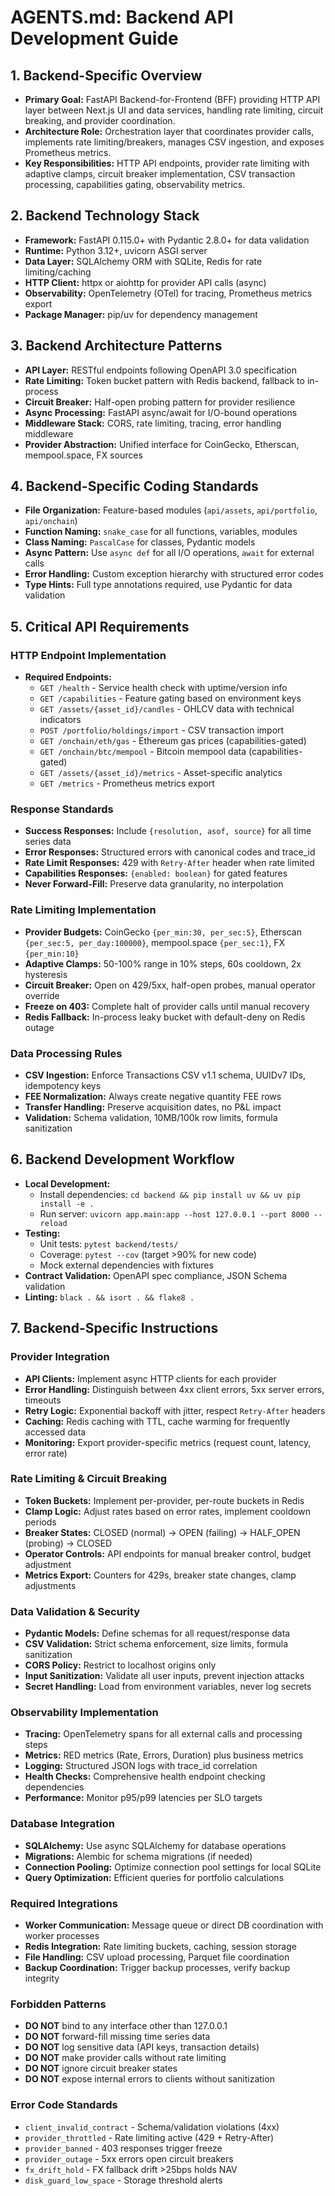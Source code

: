 # AGENTS.md: Backend API Development Guide
<!-- Backend-specific AI collaboration guide for the FastAPI BFF -->

## 1. Backend-Specific Overview
*   **Primary Goal:** FastAPI Backend-for-Frontend (BFF) providing HTTP API layer between Next.js UI and data services, handling rate limiting, circuit breaking, and provider coordination.
*   **Architecture Role:** Orchestration layer that coordinates provider calls, implements rate limiting/breakers, manages CSV ingestion, and exposes Prometheus metrics.
*   **Key Responsibilities:** HTTP API endpoints, provider rate limiting with adaptive clamps, circuit breaker implementation, CSV transaction processing, capabilities gating, observability metrics.

## 2. Backend Technology Stack
*   **Framework:** FastAPI 0.115.0+ with Pydantic 2.8.0+ for data validation
*   **Runtime:** Python 3.12+, uvicorn ASGI server
*   **Data Layer:** SQLAlchemy ORM with SQLite, Redis for rate limiting/caching
*   **HTTP Client:** httpx or aiohttp for provider API calls (async)
*   **Observability:** OpenTelemetry (OTel) for tracing, Prometheus metrics export
*   **Package Manager:** pip/uv for dependency management

## 3. Backend Architecture Patterns
*   **API Layer:** RESTful endpoints following OpenAPI 3.0 specification
*   **Rate Limiting:** Token bucket pattern with Redis backend, fallback to in-process
*   **Circuit Breaker:** Half-open probing pattern for provider resilience
*   **Async Processing:** FastAPI async/await for I/O-bound operations
*   **Middleware Stack:** CORS, rate limiting, tracing, error handling middleware
*   **Provider Abstraction:** Unified interface for CoinGecko, Etherscan, mempool.space, FX sources

## 4. Backend-Specific Coding Standards
*   **File Organization:** Feature-based modules (`api/assets`, `api/portfolio`, `api/onchain`)
*   **Function Naming:** `snake_case` for all functions, variables, modules
*   **Class Naming:** `PascalCase` for classes, Pydantic models
*   **Async Pattern:** Use `async def` for all I/O operations, `await` for external calls
*   **Error Handling:** Custom exception hierarchy with structured error codes
*   **Type Hints:** Full type annotations required, use Pydantic for data validation

## 5. Critical API Requirements

### HTTP Endpoint Implementation
*   **Required Endpoints:**
    - `GET /health` - Service health check with uptime/version info
    - `GET /capabilities` - Feature gating based on environment keys  
    - `GET /assets/{asset_id}/candles` - OHLCV data with technical indicators
    - `POST /portfolio/holdings/import` - CSV transaction import
    - `GET /onchain/eth/gas` - Ethereum gas prices (capabilities-gated)
    - `GET /onchain/btc/mempool` - Bitcoin mempool data (capabilities-gated)
    - `GET /assets/{asset_id}/metrics` - Asset-specific analytics
    - `GET /metrics` - Prometheus metrics export

### Response Standards
*   **Success Responses:** Include `{resolution, asof, source}` for all time series data
*   **Error Responses:** Structured errors with canonical codes and trace_id
*   **Rate Limit Responses:** 429 with `Retry-After` header when rate limited
*   **Capabilities Responses:** `{enabled: boolean}` for gated features
*   **Never Forward-Fill:** Preserve data granularity, no interpolation

### Rate Limiting Implementation
*   **Provider Budgets:** CoinGecko `{per_min:30, per_sec:5}`, Etherscan `{per_sec:5, per_day:100000}`, mempool.space `{per_sec:1}`, FX `{per_min:10}`
*   **Adaptive Clamps:** 50-100% range in 10% steps, 60s cooldown, 2x hysteresis
*   **Circuit Breaker:** Open on 429/5xx, half-open probes, manual operator override
*   **Freeze on 403:** Complete halt of provider calls until manual recovery
*   **Redis Fallback:** In-process leaky bucket with default-deny on Redis outage

### Data Processing Rules
*   **CSV Ingestion:** Enforce Transactions CSV v1.1 schema, UUIDv7 IDs, idempotency keys
*   **FEE Normalization:** Always create negative quantity FEE rows
*   **Transfer Handling:** Preserve acquisition dates, no P&L impact
*   **Validation:** Schema validation, 10MB/100k row limits, formula sanitization

## 6. Backend Development Workflow
*   **Local Development:** 
    - Install dependencies: `cd backend && pip install uv && uv pip install -e .`
    - Run server: `uvicorn app.main:app --host 127.0.0.1 --port 8000 --reload`
*   **Testing:**
    - Unit tests: `pytest backend/tests/` 
    - Coverage: `pytest --cov` (target >90% for new code)
    - Mock external dependencies with fixtures
*   **Contract Validation:** OpenAPI spec compliance, JSON Schema validation
*   **Linting:** `black . && isort . && flake8 .`

## 7. Backend-Specific Instructions

### Provider Integration
*   **API Clients:** Implement async HTTP clients for each provider
*   **Error Handling:** Distinguish between 4xx client errors, 5xx server errors, timeouts
*   **Retry Logic:** Exponential backoff with jitter, respect `Retry-After` headers
*   **Caching:** Redis caching with TTL, cache warming for frequently accessed data
*   **Monitoring:** Export provider-specific metrics (request count, latency, error rate)

### Rate Limiting & Circuit Breaking
*   **Token Buckets:** Implement per-provider, per-route buckets in Redis
*   **Clamp Logic:** Adjust rates based on error rates, implement cooldown periods
*   **Breaker States:** CLOSED (normal) → OPEN (failing) → HALF_OPEN (probing) → CLOSED
*   **Operator Controls:** API endpoints for manual breaker control, budget adjustment
*   **Metrics Export:** Counters for 429s, breaker state changes, clamp adjustments

### Data Validation & Security
*   **Pydantic Models:** Define schemas for all request/response data
*   **CSV Validation:** Strict schema enforcement, size limits, formula sanitization
*   **CORS Policy:** Restrict to localhost origins only
*   **Input Sanitization:** Validate all user inputs, prevent injection attacks
*   **Secret Handling:** Load from environment variables, never log secrets

### Observability Implementation
*   **Tracing:** OpenTelemetry spans for all external calls and processing steps
*   **Metrics:** RED metrics (Rate, Errors, Duration) plus business metrics
*   **Logging:** Structured JSON logs with trace_id correlation
*   **Health Checks:** Comprehensive health endpoint checking dependencies
*   **Performance:** Monitor p95/p99 latencies per SLO targets

### Database Integration
*   **SQLAlchemy:** Use async SQLAlchemy for database operations
*   **Migrations:** Alembic for schema migrations (if needed)
*   **Connection Pooling:** Optimize connection pool settings for local SQLite
*   **Query Optimization:** Efficient queries for portfolio calculations

### Required Integrations
*   **Worker Communication:** Message queue or direct DB coordination with worker processes
*   **Redis Integration:** Rate limiting buckets, caching, session storage
*   **File Handling:** CSV upload processing, Parquet file coordination
*   **Backup Coordination:** Trigger backup processes, verify backup integrity

### Forbidden Patterns
*   **DO NOT** bind to any interface other than 127.0.0.1
*   **DO NOT** forward-fill missing time series data
*   **DO NOT** log sensitive data (API keys, transaction details)
*   **DO NOT** make provider calls without rate limiting
*   **DO NOT** ignore circuit breaker states
*   **DO NOT** expose internal errors to clients without sanitization

### Error Code Standards
*   `client_invalid_contract` - Schema/validation violations (4xx)
*   `provider_throttled` - Rate limiting active (429 + Retry-After)
*   `provider_banned` - 403 responses trigger freeze
*   `provider_outage` - 5xx errors open circuit breakers
*   `fx_drift_hold` - FX fallback drift >25bps holds NAV
*   `disk_guard_low_space` - Storage threshold alerts
